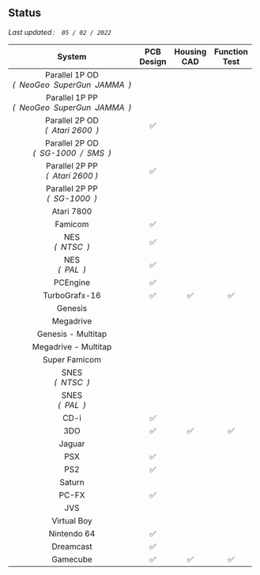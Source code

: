 ## Status

*Last updated : ` 05 / 02 / 2022`*

<div align = center>

| System | PCB <br> Design | Housing <br> CAD | Function <br> Test |
|:------:|:----------:|:-----------:|:---------------:|
| Parallel 1P OD <br> *( NeoGeo SuperGun JAMMA )* 
| Parallel 1P PP <br> *( NeoGeo SuperGun JAMMA )*
| Parallel 2P OD <br> *( Atari 2600 )* | ✅
| Parallel 2P OD <br> *( SG-1000 / SMS )*
| Parallel 2P PP <br> *( Atari 2600 )* | ✅
| Parallel 2P PP <br> *( SG-1000 )*
| Atari 7800
| Famicom | ✅
| NES <br> *( NTSC )* | ✅
| NES <br> *( PAL )* | ✅
| PCEngine | ✅
| TurboGrafx-16 | ✅ | ✅ | ✅
| Genesis
| Megadrive
| Genesis - Multitap
| Megadrive - Multitap
| Super Famicom
| SNES <br> *( NTSC )*
| SNES <br> *( PAL )*
| CD-i | ✅
| 3DO | ✅ | ✅ | ✅
| Jaguar
| PSX | ✅
| PS2 | ✅
| Saturn
| PC-FX | ✅
| JVS
| Virtual Boy
| Nintendo 64 | ✅
| Dreamcast | ✅
| Gamecube | ✅ | ✅ | ✅

</div>